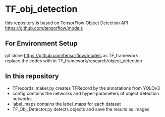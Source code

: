 TF_obj_detection
================
this repository is based on TensorFlow Object Detection API
https://github.com/tensorflow/models

## For Environment Setup
git clone https://github.com/tensorflow/models as TF_framework  
replace the codes with in TF_framework/research/object_detection

## In this repository 
* TFrecords_maker.py creates TFRecord by the annotations from YOLOv3
* config contains the networks and hyper-parameters of object detection networks
* label_maps contains the label_maps for each dataset
* TF_Obj_Detector.py detects objects and save the results as images